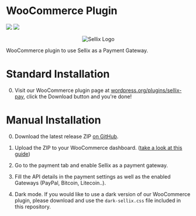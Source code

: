 # WooCommerce Plugin

![](https://img.shields.io/badge/Sellix-WooCommerce-black) ![](https://img.shields.io/badge/Version-v2.0.0-black)

<p align="center">
  <img src="https://cdn.sellix.io/static/previews/woocommerce.jpeg" alt="Sellix Logo"/>
</p>

WooCommerce plugin to use Sellix as a Payment Gateway.

# Standard Installation

0. Visit our WooCommerce plugin page at [wordpress.org/plugins/sellix-pay](https://wordpress.org/plugins/sellix-pay/), click the Download button and you're done!

# Manual Installation

0. Download the latest release ZIP [on GitHub](https://github.com/Sellix/woocommerce/releases).

1. Upload the ZIP to your WooCommerce dashboard. ([take a look at this guide](https://docs.presscustomizr.com/article/318-how-to-upload-a-wordpress-plugin-from-your-wordpress-admin-dashboard))

2. Go to the payment tab and enable Sellix as a payment gateway.

3. Fill the API details in the payment settings as well as the enabled Gateways (PayPal, Bitcoin, Litecoin..).

4. Dark mode. If you would like to use a dark version of our WooCommerce plugin, please download and use the `dark-sellix.css` file included in this repository.